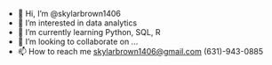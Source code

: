 - 👋 Hi, I’m @skylarbrown1406
- 👀 I’m interested in data analytics
- 🌱 I’m currently learning Python, SQL, R
- 💞️ I’m looking to collaborate on ...
- 📫 How to reach me skylarbrown1406@gmail.com (631)-943-0885
<!---
skylarbrown1406/skylarbrown1406 is a ✨ special ✨ repository because its `README.md` (this file) appears on your GitHub profile.
You can click the Preview link to take a look at your changes.
--->

